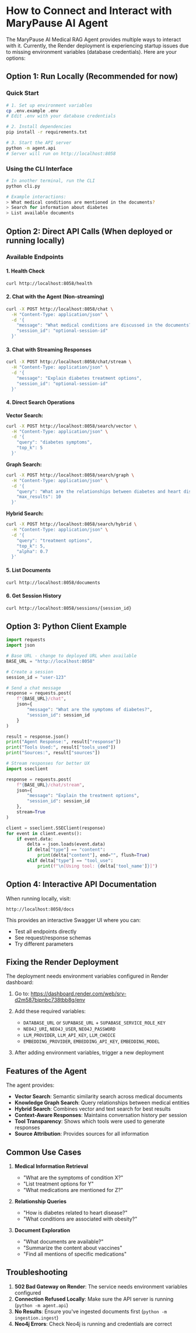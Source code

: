 # How to Connect and Interact with MaryPause AI Agent

The MaryPause AI Medical RAG Agent provides multiple ways to interact with it. Currently, the Render deployment is experiencing startup issues due to missing environment variables (database credentials). Here are your options:

## Option 1: Run Locally (Recommended for now)

### Quick Start
```bash
# 1. Set up environment variables
cp .env.example .env
# Edit .env with your database credentials

# 2. Install dependencies
pip install -r requirements.txt

# 3. Start the API server
python -m agent.api
# Server will run on http://localhost:8058
```

### Using the CLI Interface
```bash
# In another terminal, run the CLI
python cli.py

# Example interactions:
> What medical conditions are mentioned in the documents?
> Search for information about diabetes
> List available documents
```

## Option 2: Direct API Calls (When deployed or running locally)

### Available Endpoints

#### 1. Health Check
```bash
curl http://localhost:8058/health
```

#### 2. Chat with the Agent (Non-streaming)
```bash
curl -X POST http://localhost:8058/chat \
  -H "Content-Type: application/json" \
  -d '{
    "message": "What medical conditions are discussed in the documents?",
    "session_id": "optional-session-id"
  }'
```

#### 3. Chat with Streaming Responses
```bash
curl -X POST http://localhost:8058/chat/stream \
  -H "Content-Type: application/json" \
  -d '{
    "message": "Explain diabetes treatment options",
    "session_id": "optional-session-id"
  }'
```

#### 4. Direct Search Operations

**Vector Search:**
```bash
curl -X POST http://localhost:8058/search/vector \
  -H "Content-Type: application/json" \
  -d '{
    "query": "diabetes symptoms",
    "top_k": 5
  }'
```

**Graph Search:**
```bash
curl -X POST http://localhost:8058/search/graph \
  -H "Content-Type: application/json" \
  -d '{
    "query": "What are the relationships between diabetes and heart disease?",
    "max_results": 10
  }'
```

**Hybrid Search:**
```bash
curl -X POST http://localhost:8058/search/hybrid \
  -H "Content-Type: application/json" \
  -d '{
    "query": "treatment options",
    "top_k": 5,
    "alpha": 0.7
  }'
```

#### 5. List Documents
```bash
curl http://localhost:8058/documents
```

#### 6. Get Session History
```bash
curl http://localhost:8058/sessions/{session_id}
```

## Option 3: Python Client Example

```python
import requests
import json

# Base URL - change to deployed URL when available
BASE_URL = "http://localhost:8058"

# Create a session
session_id = "user-123"

# Send a chat message
response = requests.post(
    f"{BASE_URL}/chat",
    json={
        "message": "What are the symptoms of diabetes?",
        "session_id": session_id
    }
)

result = response.json()
print("Agent Response:", result["response"])
print("Tools Used:", result["tools_used"])
print("Sources:", result["sources"])

# Stream responses for better UX
import sseclient

response = requests.post(
    f"{BASE_URL}/chat/stream",
    json={
        "message": "Explain the treatment options",
        "session_id": session_id
    },
    stream=True
)

client = sseclient.SSEClient(response)
for event in client.events():
    if event.data:
        delta = json.loads(event.data)
        if delta["type"] == "content":
            print(delta["content"], end="", flush=True)
        elif delta["type"] == "tool_use":
            print(f"\n[Using tool: {delta['tool_name']}]")
```

## Option 4: Interactive API Documentation

When running locally, visit:
```
http://localhost:8058/docs
```

This provides an interactive Swagger UI where you can:
- Test all endpoints directly
- See request/response schemas
- Try different parameters

## Fixing the Render Deployment

The deployment needs environment variables configured in Render dashboard:

1. Go to: https://dashboard.render.com/web/srv-d2m587bipnbc738tbb8g/env
2. Add these required variables:
   - `DATABASE_URL` or `SUPABASE_URL` + `SUPABASE_SERVICE_ROLE_KEY`
   - `NEO4J_URI`, `NEO4J_USER`, `NEO4J_PASSWORD`
   - `LLM_PROVIDER`, `LLM_API_KEY`, `LLM_CHOICE`
   - `EMBEDDING_PROVIDER`, `EMBEDDING_API_KEY`, `EMBEDDING_MODEL`

3. After adding environment variables, trigger a new deployment

## Features of the Agent

The agent provides:
- **Vector Search**: Semantic similarity search across medical documents
- **Knowledge Graph Search**: Query relationships between medical entities
- **Hybrid Search**: Combines vector and text search for best results
- **Context-Aware Responses**: Maintains conversation history per session
- **Tool Transparency**: Shows which tools were used to generate responses
- **Source Attribution**: Provides sources for all information

## Common Use Cases

1. **Medical Information Retrieval**
   - "What are the symptoms of condition X?"
   - "List treatment options for Y"
   - "What medications are mentioned for Z?"

2. **Relationship Queries**
   - "How is diabetes related to heart disease?"
   - "What conditions are associated with obesity?"

3. **Document Exploration**
   - "What documents are available?"
   - "Summarize the content about vaccines"
   - "Find all mentions of specific medications"

## Troubleshooting

1. **502 Bad Gateway on Render**: The service needs environment variables configured
2. **Connection Refused Locally**: Make sure the API server is running (`python -m agent.api`)
3. **No Results**: Ensure you've ingested documents first (`python -m ingestion.ingest`)
4. **Neo4j Errors**: Check Neo4j is running and credentials are correct